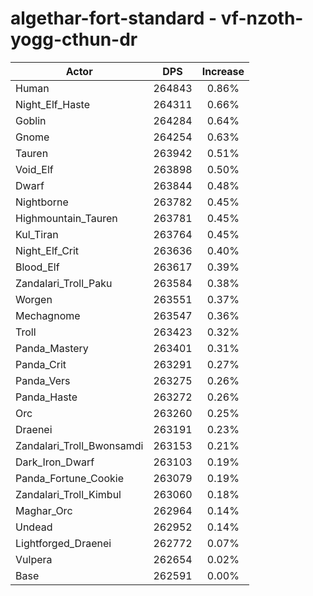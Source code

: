 # algethar-fort-standard - vf-nzoth-yogg-cthun-dr
| Actor | DPS | Increase |
|---|:---:|:---:|
|Human|264843|0.86%|
|Night_Elf_Haste|264311|0.66%|
|Goblin|264284|0.64%|
|Gnome|264254|0.63%|
|Tauren|263942|0.51%|
|Void_Elf|263898|0.50%|
|Dwarf|263844|0.48%|
|Nightborne|263782|0.45%|
|Highmountain_Tauren|263781|0.45%|
|Kul_Tiran|263764|0.45%|
|Night_Elf_Crit|263636|0.40%|
|Blood_Elf|263617|0.39%|
|Zandalari_Troll_Paku|263584|0.38%|
|Worgen|263551|0.37%|
|Mechagnome|263547|0.36%|
|Troll|263423|0.32%|
|Panda_Mastery|263401|0.31%|
|Panda_Crit|263291|0.27%|
|Panda_Vers|263275|0.26%|
|Panda_Haste|263272|0.26%|
|Orc|263260|0.25%|
|Draenei|263191|0.23%|
|Zandalari_Troll_Bwonsamdi|263153|0.21%|
|Dark_Iron_Dwarf|263103|0.19%|
|Panda_Fortune_Cookie|263079|0.19%|
|Zandalari_Troll_Kimbul|263060|0.18%|
|Maghar_Orc|262964|0.14%|
|Undead|262952|0.14%|
|Lightforged_Draenei|262772|0.07%|
|Vulpera|262654|0.02%|
|Base|262591|0.00%|
